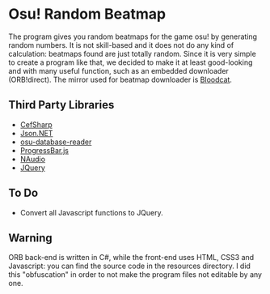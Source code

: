 # Osu! Random Beatmap

The program gives you random beatmaps for the game osu! by generating random numbers. It is not skill-based and it does not do any kind
of calculation: beatmaps found are just totally random. Since it is very simple to create a program like that, we decided to make it at least
good-looking and with many useful function, such as an embedded downloader (ORB!direct). The mirror used for beatmap downloader is [Bloodcat](https://bloodcat.com/osu/).

## Third Party Libraries

- [CefSharp](https://github.com/cefsharp/CefSharp)
- [Json.NET](https://github.com/JamesNK/Newtonsoft.Json)
- [osu-database-reader](https://github.com/HoLLy-HaCKeR/osu-database-reader)
- [ProgressBar.js](https://github.com/kimmobrunfeldt/progressbar.js)
- [NAudio](https://github.com/naudio/NAudio)
- [JQuery](https://jquery.com/)

## To Do

- Convert all Javascript functions to JQuery.

## Warning

ORB back-end is written in C#, while the front-end uses HTML, CSS3 and Javascript: you can find the source code in the resources directory.
I did this "obfuscation" in order to not make the program files not editable by any one.
